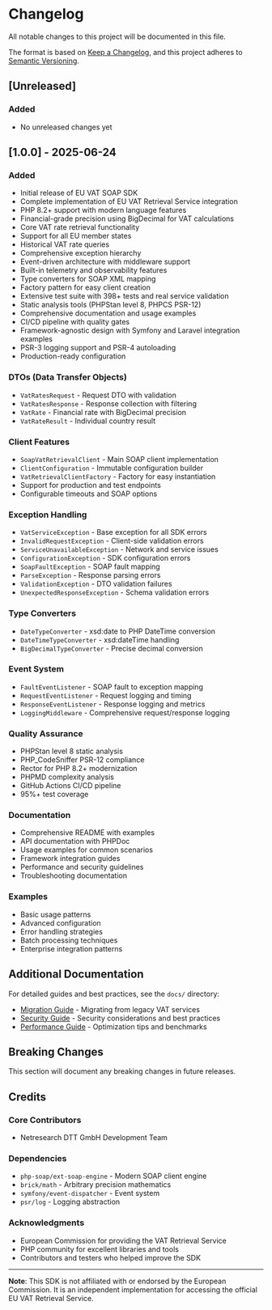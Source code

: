 # Changelog

All notable changes to this project will be documented in this file.

The format is based on [Keep a Changelog](https://keepachangelog.com/en/1.0.0/),
and this project adheres to [Semantic Versioning](https://semver.org/spec/v2.0.0.html).

## [Unreleased]

### Added
- No unreleased changes yet

## [1.0.0] - 2025-06-24

### Added
- Initial release of EU VAT SOAP SDK
- Complete implementation of EU VAT Retrieval Service integration
- PHP 8.2+ support with modern language features
- Financial-grade precision using BigDecimal for VAT calculations
- Core VAT rate retrieval functionality
- Support for all EU member states
- Historical VAT rate queries
- Comprehensive exception hierarchy
- Event-driven architecture with middleware support
- Built-in telemetry and observability features
- Type converters for SOAP XML mapping
- Factory pattern for easy client creation
- Extensive test suite with 398+ tests and real service validation
- Static analysis tools (PHPStan level 8, PHPCS PSR-12)
- Comprehensive documentation and usage examples
- CI/CD pipeline with quality gates
- Framework-agnostic design with Symfony and Laravel integration examples
- PSR-3 logging support and PSR-4 autoloading
- Production-ready configuration

### DTOs (Data Transfer Objects)
- `VatRatesRequest` - Request DTO with validation
- `VatRatesResponse` - Response collection with filtering
- `VatRate` - Financial rate with BigDecimal precision
- `VatRateResult` - Individual country result

### Client Features
- `SoapVatRetrievalClient` - Main SOAP client implementation
- `ClientConfiguration` - Immutable configuration builder
- `VatRetrievalClientFactory` - Factory for easy instantiation
- Support for production and test endpoints
- Configurable timeouts and SOAP options

### Exception Handling
- `VatServiceException` - Base exception for all SDK errors
- `InvalidRequestException` - Client-side validation errors
- `ServiceUnavailableException` - Network and service issues
- `ConfigurationException` - SDK configuration errors
- `SoapFaultException` - SOAP fault mapping
- `ParseException` - Response parsing errors
- `ValidationException` - DTO validation failures
- `UnexpectedResponseException` - Schema validation errors

### Type Converters
- `DateTypeConverter` - xsd:date to PHP DateTime conversion
- `DateTimeTypeConverter` - xsd:dateTime handling
- `BigDecimalTypeConverter` - Precise decimal conversion

### Event System
- `FaultEventListener` - SOAP fault to exception mapping
- `RequestEventListener` - Request logging and timing
- `ResponseEventListener` - Response logging and metrics
- `LoggingMiddleware` - Comprehensive request/response logging

### Quality Assurance
- PHPStan level 8 static analysis
- PHP_CodeSniffer PSR-12 compliance
- Rector for PHP 8.2+ modernization
- PHPMD complexity analysis
- GitHub Actions CI/CD pipeline
- 95%+ test coverage

### Documentation
- Comprehensive README with examples
- API documentation with PHPDoc
- Usage examples for common scenarios
- Framework integration guides
- Performance and security guidelines
- Troubleshooting documentation

### Examples
- Basic usage patterns
- Advanced configuration
- Error handling strategies
- Batch processing techniques
- Enterprise integration patterns

## Additional Documentation

For detailed guides and best practices, see the `docs/` directory:
- [Migration Guide](docs/migration-guide.md) - Migrating from legacy VAT services
- [Security Guide](docs/security.md) - Security considerations and best practices  
- [Performance Guide](docs/performance.md) - Optimization tips and benchmarks

## Breaking Changes

This section will document any breaking changes in future releases.

## Credits

### Core Contributors
- Netresearch DTT GmbH Development Team

### Dependencies
- `php-soap/ext-soap-engine` - Modern SOAP client engine
- `brick/math` - Arbitrary precision mathematics
- `symfony/event-dispatcher` - Event system
- `psr/log` - Logging abstraction

### Acknowledgments
- European Commission for providing the VAT Retrieval Service
- PHP community for excellent libraries and tools
- Contributors and testers who helped improve the SDK

---

**Note**: This SDK is not affiliated with or endorsed by the European Commission. It is an independent implementation for accessing the official EU VAT Retrieval Service.